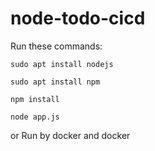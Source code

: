 # node-todo-cicd

Run these commands:


`sudo apt install nodejs`


`sudo apt install npm`


`npm install`

`node app.js`

or Run by docker and docker
